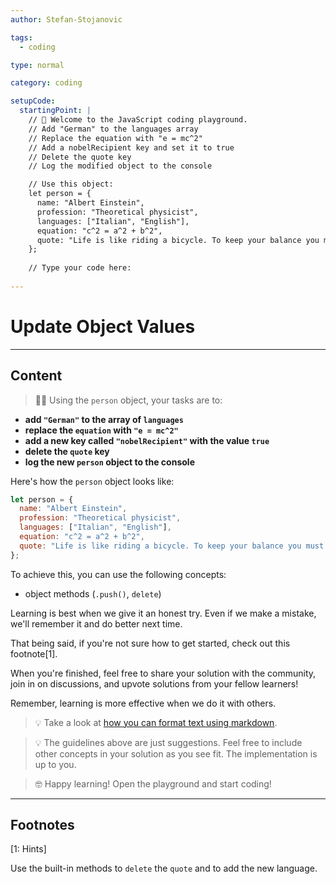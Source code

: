 ```yaml
---
author: Stefan-Stojanovic

tags:
  - coding

type: normal

category: coding

setupCode:
  startingPoint: |
    // 👋 Welcome to the JavaScript coding playground.
    // Add "German" to the languages array
    // Replace the equation with "e = mc^2"
    // Add a nobelRecipient key and set it to true
    // Delete the quote key
    // Log the modified object to the console

    // Use this object:
    let person = {
      name: "Albert Einstein",
      profession: "Theoretical physicist",
      languages: ["Italian", "English"],
      equation: "c^2 = a^2 + b^2",
      quote: "Life is like riding a bicycle. To keep your balance you must keep moving."
    };
    
    // Type your code here:
    
---
```


# Update Object Values

---

## Content

> 👩‍💻 Using the `person` object, your tasks are to:
- **add `"German"` to the array of `languages`**
- **replace the `equation` with `"e = mc^2"`**
- **add a new key called `"nobelRecipient"` with the value `true`**
- **delete the `quote` key**
- **log the new `person` object to the console**

Here's how the `person` object looks like:
```javascript
let person = {
  name: "Albert Einstein",
  profession: "Theoretical physicist",
  languages: ["Italian", "English"],
  equation: "c^2 = a^2 + b^2",
  quote: "Life is like riding a bicycle. To keep your balance you must keep moving."
};
```

To achieve this, you can use the following concepts:
- object methods (`.push()`, `delete`)

Learning is best when we give it an honest try. Even if we make a mistake, we'll remember it and do better next time.

That being said, if you're not sure how to get started, check out this footnote[1]. 

When you're finished, feel free to share your solution with the community, join in on discussions, and upvote solutions from your fellow learners!

Remember, learning is more effective when we do it with others.

> 💡 Take a look at [how you can format text using markdown](https://www.enki.com/glossary/general/markdown-formatting).

> 💡 The guidelines above are just suggestions. Feel free to include other concepts in your solution as you see fit. The implementation is up to you.

> 🤓 Happy learning! Open the playground and start coding!

---

## Footnotes

[1: Hints]

Use the built-in methods to `delete` the `quote` and to add the new language.

